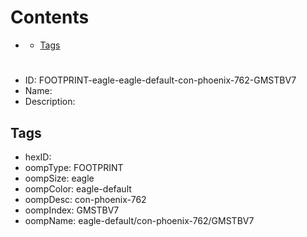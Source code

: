 



Contents
========

* [](#)
	* [Tags](#tags)

# 

- ID: FOOTPRINT-eagle-eagle-default-con-phoenix-762-GMSTBV7
- Name: 
- Description: 

## Tags

- hexID: 
- oompType: FOOTPRINT
- oompSize: eagle
- oompColor: eagle-default
- oompDesc: con-phoenix-762
- oompIndex: GMSTBV7
- oompName: eagle-default/con-phoenix-762/GMSTBV7
